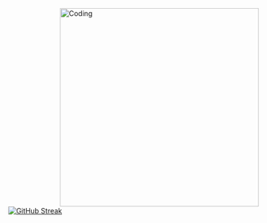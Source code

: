 <img align="right" alt="Coding" width="400" src="https://tenor.com/view/night-gif-22250314">


[![GitHub Streak](http://github-readme-streak-stats.herokuapp.com?user=kevinbroome&theme=tokyonight&border_radius=5&date_format=j%20M%5B%20Y%5D&mode=weekly)](https://git.io/streak-stats)
